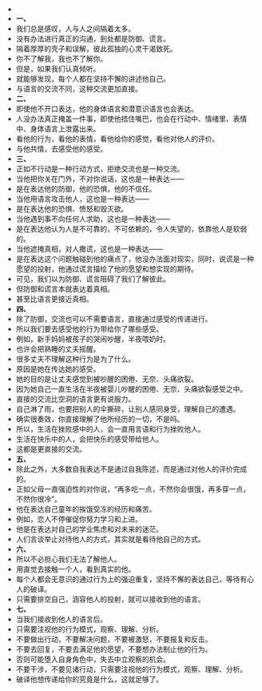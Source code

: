 -
- **一、**
- 我们总是感叹，人与人之间隔着太多。
- 没有办法进行真正的沟通，到处都是防御、谎言。
- 隔着厚厚的壳子和误解，彼此孤独的心灵干渴致死。
- 你不了解我，我也不了解你。
- 但是，如果我们认真倾听。
- 就能够发现，每个人都在坚持不懈的讲述他自己。
- 与语言的交流不同，这种交流更加直接。
- **二、**
- 即使他不开口表达，他的身体语言和潜意识语言也会表达。
- 人没办法真正掩盖一件事，即使他捂住嘴巴，也会在行动中、情绪里、表情中、身体语言上泄露出来。
- 看他的行为，看他的表情，看他给你的感觉，看他对他人的评价。
- 与他共情，去感受他的感受。
- **三、**
- 正如不行动是一种行动方式，拒绝交流也是一种交流。
- 当他把你关在门外，不对你说话，这也是一种表达——
- 是在表达他的防御，他的恐惧，他的不信任。
- 当他用语言攻击他人，这也是一种表达——
- 是在表达他的恐惧、愤怒和毁灭欲。
- 当他遇到事不向任何人求助，这也是一种表达——
- 是在表达他认为人是不可靠的，不可依赖的，令人失望的，依靠他人是软弱的。
- 当他遮掩真相，对人撒谎，这也是一种表达——
- 是在表达这个问题触碰到他的痛点了，他没办法面对现实，同时，说谎是一种愿望的投射，他通过谎言描绘了他的愿望和想实现的期待。
- 可见，我们以为防御、谎言阻碍了我们了解彼此。
- 但防御和谎言本就表达着真相。
- 甚至比语言更接近真相。
- **四、**
- 除了防御，交流也可以不需要语言，直接通过感受的传递进行。
- 所以我们要去感受他的行为带给你了哪些感受。
- 例如，新手妈妈被孩子的哭闹吵醒，半夜喂奶时。
- 也许会把熟睡的丈夫摇醒。
- 很多丈夫不理解这种行为是为了什么。
- 原因是她在传达她的感受。
- 她的目的是让丈夫感觉到被吵醒的困倦、无奈、头痛欲裂。
- 因为她自己一直生活在半夜被婴儿吵醒的困倦、无奈、头痛欲裂感受之中。
- 直接的交流比空洞的语言更有说服力。
- 自己淋了雨，也要把别人的伞撕碎，让别人感同身受，理解自己的遭遇。
- 确实很奏效，你直接理解了他所经历的一切，不是吗。
- 所以，生活在挫败感中的人，会一直用言语和行为挫败他人。
- 生活在快乐中的人，会把快乐的感受带给他人。
- 这都是更直接的交流。
- **五、**
- 除此之外，大多数自我表达不是通过自我陈述，而是通过对他人的评价完成的。
- 正如父母一直强迫性的对你说，“再多吃一点，不然你会很饿，再多穿一点，不然你很冷”。
- 他在表达自己童年的挨饿受冻的经历和痛苦。
- 例如，恋人不停催促你努力学习和上进。
- 他是在表达对自己的学业焦虑和对未来的迷茫。
- 人们言谈举止对待他人的方式，其实就是看待他自己的方式。
- **六、**
- 所以不必担心我们无法了解他人。
- 用直觉去接触一个人，看到真实的他。
- 每个人都会无意识的通过行为上的强迫重复，坚持不懈的表达自己，等待有心人的破译。
- 只需要排空自己，涵容他人的投射，就可以接收到他的语言。
- **七、**
- 当我们接收到他人的语言后。
- 只需要注视他的行为模式，观察、理解、分析。
- 不要做出行动，不要解决问题，不要被激怒，不要报复和反击。
- 不要去回复，不要去满足他的愿望，不要想办法制止他的行为。
- 否则可能堕入自身角色中，失去中立观察的机会。
- 不要干涉，不要见诸行动，只需要注视他的行为模式，观察、理解、分析。
- 破译他想传递给你的究竟是什么，这就足够了。